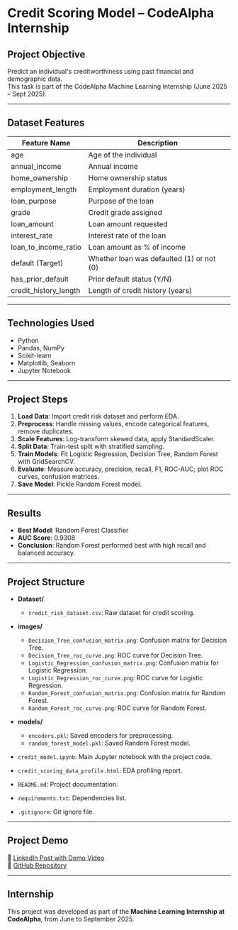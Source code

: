 # Credit Scoring Model – CodeAlpha Internship

## Project Objective
Predict an individual's creditworthiness using past financial and demographic data.  
This task is part of the CodeAlpha Machine Learning Internship (June 2025 – Sept 2025).

---

## Dataset Features

| Feature Name           | Description                              |
|------------------------|------------------------------------------|
| age                    | Age of the individual                    |
| annual_income          | Annual income                            |
| home_ownership         | Home ownership status                    |
| employment_length      | Employment duration (years)              |
| loan_purpose           | Purpose of the loan                      |
| grade                  | Credit grade assigned                    |
| loan_amount            | Loan amount requested                    |
| interest_rate          | Interest rate of the loan                |
| loan_to_income_ratio   | Loan amount as % of income               |
| default (Target)       | Whether loan was defaulted (1) or not (0)|
| has_prior_default      | Prior default status (Y/N)               |
| credit_history_length  | Length of credit history (years)         |

---

## Technologies Used

- Python
- Pandas, NumPy
- Scikit-learn
- Matplotlib, Seaborn
- Jupyter Notebook

---

## Project Steps

1. **Load Data**: Import credit risk dataset and perform EDA.  
2. **Preprocess**: Handle missing values, encode categorical features, remove duplicates.  
3. **Scale Features**: Log-transform skewed data, apply StandardScaler.  
4. **Split Data**: Train-test split with stratified sampling.  
5. **Train Models**: Fit Logistic Regression, Decision Tree, Random Forest with GridSearchCV.  
6. **Evaluate**: Measure accuracy, precision, recall, F1, ROC-AUC; plot ROC curves, confusion matrices.  
7. **Save Model**: Pickle Random Forest model.

---

## Results

- **Best Model**: Random Forest Classifier  
- **AUC Score**: 0.9308
- **Conclusion**: Random Forest performed best with high recall and balanced accuracy.

---

## Project Structure

- **Dataset/**  
  - `credit_risk_dataset.csv`: Raw dataset for credit scoring.
  
- **images/**  
  - `Decision_Tree_confusion_matrix.png`: Confusion matrix for Decision Tree.  
  - `Decision_Tree_roc_curve.png`: ROC curve for Decision Tree.  
  - `Logistic_Regression_confusion_matrix.png`: Confusion matrix for Logistic Regression.  
  - `Logistic_Regression_roc_curve.png`: ROC curve for Logistic Regression.  
  - `Random_Forest_confusion_matrix.png`: Confusion matrix for Random Forest.  
  - `Random_Forest_roc_curve.png`: ROC curve for Random Forest.

- **models/**  
  - `encoders.pkl`: Saved encoders for preprocessing.  
  - `random_forest_model.pkl`: Saved Random Forest model.

- `credit_model.ipynb`: Main Jupyter notebook with the project code.  
- `credit_scoring_data_profile.html`: EDA profiling report.  
- `README.md`: Project documentation.  
- `requirements.txt`: Dependencies list.  
- `.gitignore`: Git ignore file.

---

## Project Demo

🔗 [LinkedIn Post with Demo Video](#)  
🔗 [GitHub Repository](#)  

---

## Internship

This project was developed as part of the **Machine Learning Internship at CodeAlpha**, from June to September 2025.